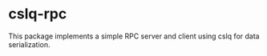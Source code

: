 # cslq-rpc

This package implements a simple RPC server and client using cslq for data serialization.

